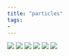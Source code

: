 ```yaml
---
title: "particles"
tags: 
- 
---
```


![](https://i.imgur.com/JA5rIYQ.png)
![](https://i.imgur.com/PMj1cWb.png)
![](https://i.imgur.com/lsvCEFz.png)
![](https://i.imgur.com/I4qtXTe.png)
![](https://i.imgur.com/XPH1bKA.png)
![](https://i.imgur.com/TiBWavy.png)

